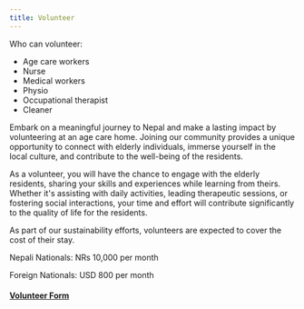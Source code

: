 ```yaml
---
title: Volunteer
---
```


Who can volunteer:
- Age care workers
- Nurse
- Medical workers
- Physio
- Occupational therapist
- Cleaner

Embark on a meaningful journey to Nepal and make a lasting impact by volunteering at an age care home. Joining our community provides a unique opportunity to connect with elderly individuals, immerse yourself in the local culture, and contribute to the well-being of the residents.	

As a volunteer, you will have the chance to engage with the elderly residents, sharing your skills and experiences while learning from theirs. Whether it's assisting with daily activities, leading therapeutic sessions, or fostering social interactions, your time and effort will contribute significantly to the quality of life for the residents.	

As part of our sustainability efforts, volunteers are expected to cover the cost of their stay. 

Nepali Nationals: NRs 10,000 per month

Foreign Nationals: USD 800 per month

#### **[Volunteer Form](https://docs.google.com/forms/d/1EYJa5tKwu9GGbVHUKXgYlLmlg_7nGzCLLchpdpLHkSw/edit)**

